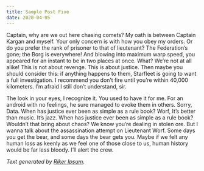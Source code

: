 ```yaml
---
title: Sample Post Five
date: 2020-04-05
---
```


Captain, why are we out here chasing comets? My oath is between Captain Kargan and myself. Your only concern is with how you obey my orders. Or do you prefer the rank of prisoner to that of lieutenant? The Federation’s gone; the Borg is everywhere! And blowing into maximum warp speed, you appeared for an instant to be in two places at once. What? We’re not at all alike! This is not about revenge. This is about justice. Then maybe you should consider this: if anything happens to them, Starfleet is going to want a full investigation. I recommend you don’t fire until you’re within 40,000 kilometers. I’m afraid I still don’t understand, sir.

The look in your eyes, I recognize it. You used to have it for me. For an android with no feelings, he sure managed to evoke them in others. Sorry, Data. When has justice ever been as simple as a rule book? Worf, It’s better than music. It’s jazz. When has justice ever been as simple as a rule book? Wouldn’t that bring about chaos? We know you’re dealing in stolen ore. But I wanna talk about the assassination attempt on Lieutenant Worf. Some days you get the bear, and some days the bear gets you. Maybe if we felt any human loss as keenly as we feel one of those close to us, human history would be far less bloody. I’ll alert the crew.

_Text generated by [Riker Ipsum](http://www.rikeripsum.com/)_.
